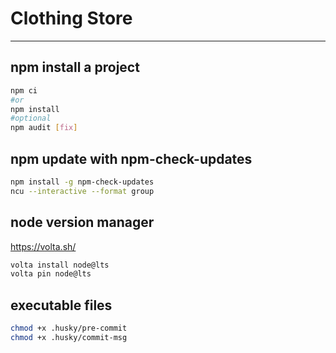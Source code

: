 # Clothing Store

---

## npm install a project

```bash
npm ci
#or
npm install
#optional
npm audit [fix]
```

## npm update with npm-check-updates

```bash
npm install -g npm-check-updates
ncu --interactive --format group
```

## node version manager

https://volta.sh/

```bash
volta install node@lts
volta pin node@lts
```

## executable files

```sh
chmod +x .husky/pre-commit
chmod +x .husky/commit-msg
```
